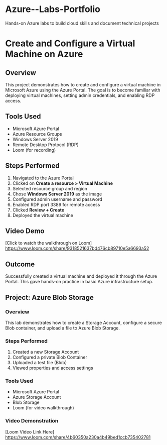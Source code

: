 # Azure--Labs-Portfolio
Hands-on Azure labs to build cloud skills and document technical projects
# Create and Configure a Virtual Machine on Azure

## Overview
This project demonstrates how to create and configure a virtual machine in Microsoft Azure using the Azure Portal. The goal is to become familiar with deploying virtual machines, setting admin credentials, and enabling RDP access.

## Tools Used
- Microsoft Azure Portal
- Azure Resource Groups
- Windows Server 2019
- Remote Desktop Protocol (RDP)
- Loom (for recording)

## Steps Performed
1. Navigated to the Azure Portal
2. Clicked on **Create a resource > Virtual Machine**
3. Selected resource group and region
4. Chose **Windows Server 2019** as the image
5. Configured admin username and password
6. Enabled RDP port 3389 for remote access
7. Clicked **Review + Create**
8. Deployed the virtual machine

## Video Demo
[Click to watch the walkthrough on Loom]  https://www.loom.com/share/9318521637bd476cb89710e5a6693a52

## Outcome
Successfully created a virtual machine and deployed it through the Azure Portal. This gave hands-on practice in basic Azure infrastructure setup.




## Project: Azure Blob Storage

### Overview
This lab demonstrates how to create a Storage Account, configure a secure Blob container, and upload a file to Azure Blob Storage.

### Steps Performed
1. Created a new Storage Account
2. Configured a private Blob Container
3. Uploaded a test file (Blob)
4. Viewed properties and access settings

### Tools Used
- Microsoft Azure Portal
- Azure Storage Account
- Blob Storage
- Loom (for video walkthrough)

### Video Demonstration
[Loom Video Link Here] https://www.loom.com/share/4b60350a230a4b49bed1ccb735402781
